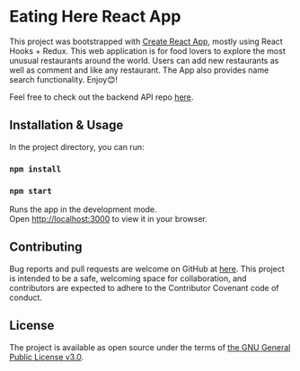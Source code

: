 # Eating Here React App

This project was bootstrapped with [Create React App](https://github.com/facebook/create-react-app), mostly using React Hooks + Redux. This web application is for food lovers to explore the most unusual restaurants around the world. Users can add new restaurants as well as comment and like any restaurant. The App also provides name search functionality. Enjoy😊!

Feel free to check out the backend API repo <a href="https://github.com/lena0128/eat-here-rails-api-backend">here</a>.

## Installation & Usage

In the project directory, you can run:
### `npm install`
### `npm start`

Runs the app in the development mode.\
Open [http://localhost:3000](http://localhost:3000) to view it in your browser.

## Contributing

Bug reports and pull requests are welcome on GitHub at <a href="https://github.com/lena0128/eat-here-react-app">here</a>. This project is intended to be a safe, welcoming space for collaboration, and contributors are expected to adhere to the Contributor Covenant code of conduct.

## License

The project is available as open source under the terms of <a href="https://www.gnu.org/licenses/gpl-3.0.en.html">the GNU General Public License v3.0</a>.


